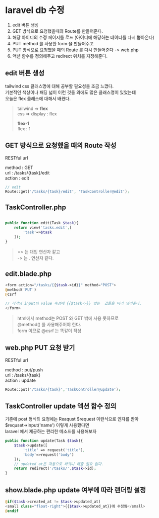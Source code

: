 # laravel db 수정

1. edit 버튼 생성
2. GET 방식으로 요청했을때의 Route를 만들어준다.
3. 해당 아이디의 수정 페이지를 로드 (아이디에 해당하는 데이터를 다시 뽑아온다)
4. PUT method 를 사용한 form 을 만들어주고
5. PUT 방식으로 요청했을 때의 Route 를 다시 만들어준다 -> web.php
6. 액션 함수를 정의해주고 redirect 위치를 지정해준다.

## edit 버튼 생성

tailwind css 클래스명에 대해 공부할 필요성을 조금 느꼈다.  
기본적인 색상이나 패딩 넓이 이런 것들 외에도 많은 클래스명이 있었는데  
오늘은 flex 클래스에 대해서 배웠다.

> tailwind => **flex**  
> css => display : flex
>
> **flex-1**  
> flex : 1

## GET 방식으로 요청했을 때의 Route 작성

RESTful url

method : GET  
url : /tasks/{task}/edit  
action : edit

```php
// edit
Route::get('/tasks/{task}/edit', 'TaskController@edit');
```

## TaskController.php

```php

public function edit(Task $task){
    return view('tasks.edit',[
        'task'=>$task
    ]);
}

```

> => 는 대입 연산자 같고  
> -> 는 . 연산자 같다.

## edit.blade.php

```php
<form action="/tasks/{{$task->id}}" method="POST">
@method('PUT')
@csrf

// 각각의 input의 value 속성에 {{$task->}} 맞는  값들을 미리 넣어준다.
</form>
```

> html에서 method는 POST 와 GET 밖에 사용 못하므로  
> @method() 를 사용해주어야 한다.  
> form 이므로 @csrf 는 똑같이 작성

## web.php PUT 요청 받기

RESTful url

method : put/push  
url : /tasks/{task}  
action : update

```php
Route::put('/tasks/{task}','TaskController@update');
```

## TaskController update 액션 함수 정의

기존에 post 형식의 요청에는 Reaqust $request 이런식으로 인자를 받아  
$requset->input('name') 이렇게 사용했다면  
laravel 에서 제공하는 편리한 메소드를 사용해보자

```php
public function update(Task $task){
    $task->update([
        'title' => request('title'),
        'body'=>request('body')
    ]);
    // updated_at은 자동으로 바뀌니 해줄 필요 없다.
    return redirect('/tasks/'.$task->id);
}
```

## show.blade.php update 여부에 따라 랜더링 설정

```php
@if($task->created_at != $task->updated_at)
<small class="float-right">{{$task->updated_at}}에 수정됨</small>
@endif
```
